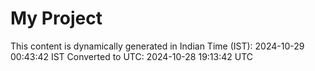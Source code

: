 # My Project

This content is dynamically generated in Indian Time (IST): 2024-10-29 00:43:42 IST
Converted to UTC: 2024-10-28 19:13:42 UTC
